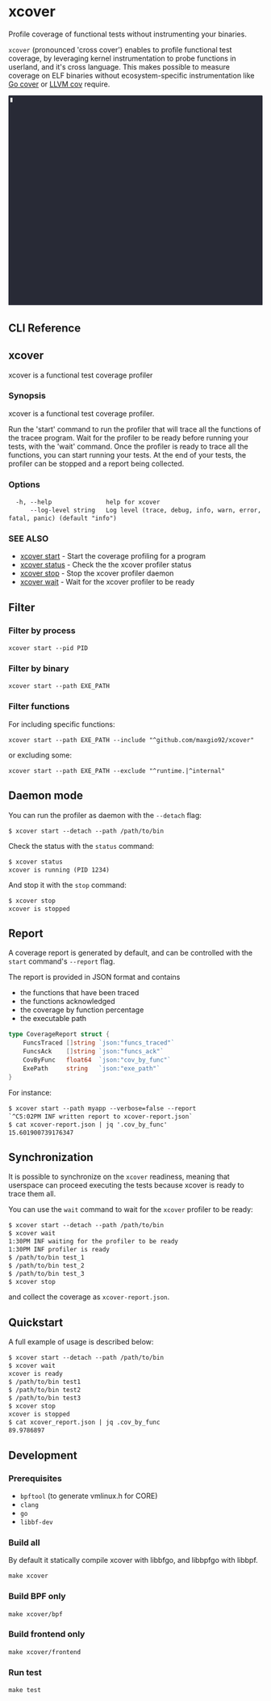 # xcover

Profile coverage of functional tests without instrumenting your binaries.

`xcover` (pronounced 'cross cover') enables to profile functional test coverage, by leveraging kernel instrumentation to probe functions in userland, and it's cross language.
This makes possible to measure coverage on ELF binaries without ecosystem-specific instrumentation like [Go cover](https://go.dev/doc/build-cover) or [LLVM cov](https://llvm.org/docs/CommandGuide/llvm-cov.html) require.

![xcover demo](assets/xcover-demo.gif)

## CLI Reference

## xcover

xcover is a functional test coverage profiler

### Synopsis


xcover is a functional test coverage profiler.

Run the 'start' command to run the profiler that will trace all the functions of the tracee program.
Wait for the profiler to be ready before running your tests, with the 'wait' command.
Once the profiler is ready to trace all the functions, you can start running your tests.
At the end of your tests, the profiler can be stopped and a report being collected.


### Options

```
  -h, --help               help for xcover
      --log-level string   Log level (trace, debug, info, warn, error, fatal, panic) (default "info")
```

### SEE ALSO

* [xcover start](docs/xcover_start.md)	 - Start the coverage profiling for a program
* [xcover status](docs/xcover_status.md)	 - Check the the xcover profiler status
* [xcover stop](docs/xcover_stop.md)	 - Stop the xcover profiler daemon
* [xcover wait](docs/xcover_wait.md)	 - Wait for the xcover profiler to be ready



## Filter

### Filter by process

```shell
xcover start --pid PID
```

### Filter by binary

```shell
xcover start --path EXE_PATH
```

### Filter functions

For including specific functions:

```shell
xcover start --path EXE_PATH --include "^github.com/maxgio92/xcover"
```

or excluding some:

```shell
xcover start --path EXE_PATH --exclude "^runtime.|^internal"
```

## Daemon mode

You can run the profiler as daemon with the `--detach` flag:

```shell
$ xcover start --detach --path /path/to/bin
```

Check the status with the `status` command:

```shell
$ xcover status
xcover is running (PID 1234)
```

And stop it with the `stop` command:

```shell
$ xcover stop
xcover is stopped
```

## Report

A coverage report is generated by default, and can be controlled with the `start` command's `--report` flag.

The report is provided in JSON format and contains
* the functions that have been traced
* the functions acknowledged
* the coverage by function percentage
* the executable path

```go
type CoverageReport struct {
	FuncsTraced []string `json:"funcs_traced"`
	FuncsAck    []string `json:"funcs_ack"`
	CovByFunc   float64  `json:"cov_by_func"`
	ExePath     string   `json:"exe_path"`
}
```

For instance:

```shell
$ xcover start --path myapp --verbose=false --report
`^C5:02PM INF written report to xcover-report.json`
$ cat xcover-report.json | jq '.cov_by_func'
15.601900739176347
```

## Synchronization

It is possible to synchronize on the `xcover` readiness, meaning that userspace can proceed executing the tests because xcover is ready to trace them all.

You can use the `wait` command to wait for the `xcover` profiler to be ready:

```shell
$ xcover start --detach --path /path/to/bin
$ xcover wait
1:30PM INF waiting for the profiler to be ready
1:30PM INF profiler is ready
$ /path/to/bin test_1
$ /path/to/bin test_2
$ /path/to/bin test_3
$ xcover stop
```

and collect the coverage as `xcover-report.json`.

## Quickstart

A full example of usage is described below:

```shell
$ xcover start --detach --path /path/to/bin
$ xcover wait
xcover is ready
$ /path/to/bin test1
$ /path/to/bin test2
$ /path/to/bin test3
$ xcover stop
xcover is stopped
$ cat xcover_report.json | jq .cov_by_func
89.9786897
```

## Development

### Prerequisites

- `bpftool` (to generate vmlinux.h for CORE)
- `clang`
- `go`
- `libbf-dev`

### Build all

By default it statically compile xcover with libbfgo, and libbpfgo with libbpf.

```shell
make xcover
```

### Build BPF only

```shell
make xcover/bpf
```

### Build frontend only

```shell
make xcover/frontend
```

### Run test

```shell
make test
```

